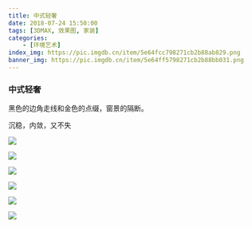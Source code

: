 ```yaml
---
title: 中式轻奢
date: 2018-07-24 15:50:00
tags: [3DMAX, 效果图, 家装]
categories: 
	- [环境艺术]
index_img: https://pic.imgdb.cn/item/5e64fcc798271cb2b88ab829.png
banner_img: https://pic.imgdb.cn/item/5e64ff5798271cb2b88bb031.png
---
```


### 中式轻奢

黑色的边角走线和金色的点缀，窗景的隔断。

沉稳，内敛，又不失

![](https://pic.imgdb.cn/item/5e64fd8798271cb2b88b014a.png)

![](https://pic.imgdb.cn/item/5e64ff5798271cb2b88bb031.png)

![](https://pic.imgdb.cn/item/5e64fcc798271cb2b88ab829.png)

![](https://pic.imgdb.cn/item/5e64fccf98271cb2b88abb3d.png)

![](https://pic.imgdb.cn/item/5e64fcd698271cb2b88abdd7.png)

![](https://pic.imgdb.cn/item/5e64fcdd98271cb2b88ac073.png)